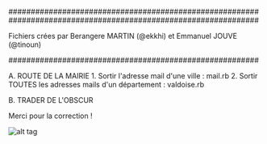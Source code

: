 ########################################################
########################################################

Fichiers crées par Berangere MARTIN (@ekkhi) et Emmanuel JOUVE (@tinoun)

########################################################

A. ROUTE DE LA MAIRIE
	1. Sortir l'adresse mail d'une ville : mail.rb
	2. Sortir TOUTES les adresses mails d'un département : valdoise.rb

B. TRADER DE L'OBSCUR  


Merci pour la correction ! 


![alt tag](https://user-images.githubusercontent.com/37908682/38694855-083cc8a8-3e8b-11e8-8b9e-688c3b0f4004.png)
